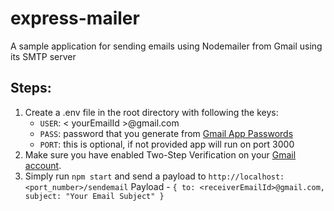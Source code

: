 # express-mailer
A sample application for sending emails using Nodemailer from Gmail using its SMTP server

## Steps:
1. Create a .env file in the root directory with following the keys:
    - `USER`: < yourEmailId >@gmail.com
    - `PASS`: password that you generate from [Gmail App Passwords](https://myaccount.google.com/apppasswords)
    - `PORT`: this is optional, if not provided app will run on port 3000
2. Make sure you have enabled Two-Step Verification on your [Gmail account](https://myaccount.google.com/). 
3. Simply run `npm start` and send a payload to `http://localhost:<port_number>/sendemail`
Payload - `` {
    to: <receiverEmailId>@gmail.com, 
    subject: "Your Email Subject"
} ``
